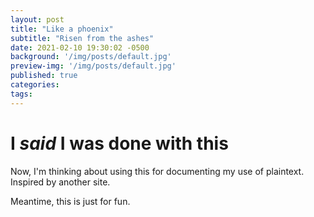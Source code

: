```yaml
---
layout: post
title: "Like a phoenix"
subtitle: "Risen from the ashes"
date: 2021-02-10 19:30:02 -0500
background: '/img/posts/default.jpg'
preview-img: '/img/posts/default.jpg'
published: true
categories:
tags:
---
```

# I *said* I was done with this
Now, I'm thinking about using this for documenting my use of plaintext. Inspired by another site.

Meantime, this is just for fun.